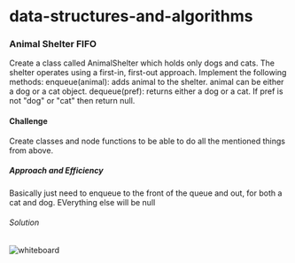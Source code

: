 # data-structures-and-algorithms

### Animal Shelter FIFO
Create a class called AnimalShelter which holds only dogs and cats. The shelter operates using a first-in, first-out approach.
Implement the following methods:
enqueue(animal): adds animal to the shelter. animal can be either a dog or a cat object.
dequeue(pref): returns either a dog or a cat. If pref is not "dog" or "cat" then return null.

#### Challenge
Create classes and node functions to be able to do all the mentioned things from above.

##### Approach and Efficiency
Basically just need to enqueue to the front of the queue and out, for both a cat and dog. EVerything else will be null

###### Solution

![whiteboard](../assets/whiteboard12.jpg)
